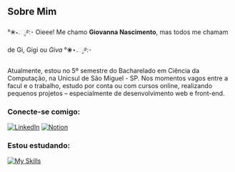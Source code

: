 ## Sobre Mim

°❀⋆.ೃ࿔:･ Oieee! Me chamo **Giovanna Nascimento**, mas todos me chamam de Gi, Gigi ou *Giva* °❀⋆.ೃ࿔:･

Atualmente, estou no 5º semestre do Bacharelado em Ciência da Computação, na Unicsul de São Miguel - SP. Nos momentos vagos entre a facul e o trabalho, estudo por conta ou com cursos online, realizando pequenos projetos – especialmente de desenvolvimento web e front-end.

### Conecte-se comigo:
[![LinkedIn](https://skillicons.dev/icons?i=linkedin)](https://www.linkedin.com/in/giovanna-in-tech/)
[![Notion](https://skillicons.dev/icons?i=notion)](https://sulky-sturgeon-1d2.notion.site/Experiences-Journal-Giovanna-Nascimento-19e382a909f580ad9543d57863a12597)

### Estou estudando:
[![My Skills](https://skillicons.dev/icons?i=js,html,css,nodejs,figma,electron,git,java,python,kotlin,mysql)](https://skillicons.dev)
